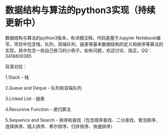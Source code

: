 # 数据结构与算法的python3实现（持续更新中）
数据结构与算法的python3版本，有详细注释。代码是基于Jupyter Notebook编写，项目中包含栈、队列、双端队列、链表等基本数据结构的定义和排序等算法的实现，其中包含一些自己练习的小例子。如有问题，欢迎讨论、指正。QQ：3416809385

目录对应：

1.Stack - 栈

2.Queue and Deque - 队列和双端队列

3.Linked List - 链表

4.Recursive Function - 递归算法

5.Sequence and Search - 排序和查找（包含顺序查找、二分查找、冒泡排序、选择排序、插入排序、希尔排序、归并排序、快速排序）
